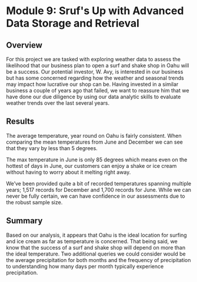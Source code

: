 # Module 9: Sruf's Up with Advanced Data Storage and Retrieval

## Overview

For this project we are tasked with exploring weather data to assess the likelihood that our business plan to open a surf and shake shop in Oahu will be a success. Our potential investor, W. Avy, is interested in our business but has some concerned regarding how the weather and seasonal trends may impact how lucrative our shop can be. Having invested in a similar business a couple of years ago that failed, we want to reassure him that we have done our due diligence by using our data analytic skills to evaluate weather trends over the last several years.

## Results

The average temperature, year round on Oahu is fairly consistent. When comparing the mean temperatures from June and December we can see that they vary by less than 5 degrees.

The max temperature in June is only 85 degrees which means even on the hottest of days in June, our customers can enjoy a shake or ice cream without having to worry about it melting right away.

We’ve been provided quite a bit of recorded temperatures spanning multiple years; 1,517 records for December and 1,700 records for June. While we can never be fully certain, we can have confidence in our assessments due to the robust sample size.

## Summary

Based on our analysis, it appears that Oahu is the ideal location for surfing and ice cream as far as temperature is concerned. That being said, we know that the success of a surf and shake shop will depend on more than the ideal temperature. Two additional queries we could consider would be the average precipitation for both months and the frequency of precipitation to understanding how many days per month typically experience precipitation.
